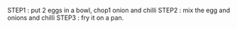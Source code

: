 STEP1 : put 2 eggs in a bowl, chop1 onion and chilli
STEP2 : mix the egg and onions and chilli 
STEP3 : fry it on a pan.